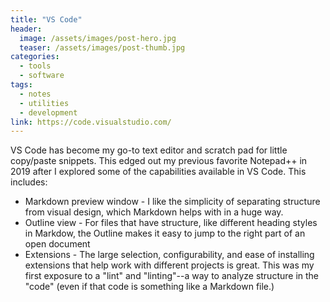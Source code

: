 ```yaml
---
title: "VS Code"
header:
  image: /assets/images/post-hero.jpg
  teaser: /assets/images/post-thumb.jpg
categories:
  - tools
  - software
tags:
  - notes
  - utilities
  - development
link: https://code.visualstudio.com/
---
```


VS Code has become my go-to text editor and scratch pad for little copy/paste snippets. This edged out my previous favorite Notepad++ in 2019 after I explored some of the capabilities available in VS Code. This includes:

- Markdown preview window - I like the simplicity of separating structure from visual design, which Markdown helps with in a huge way.
- Outline view - For files that have structure, like different heading styles in Markdow, the Outline makes it easy to jump to the right part of an open document
- Extensions - The large selection, configurability, and ease of installing extensions that help work with different projects is great. This was my first exposure to a "lint" and "linting"--a way to analyze structure in the "code" (even if that code is something like a Markdown file.)
